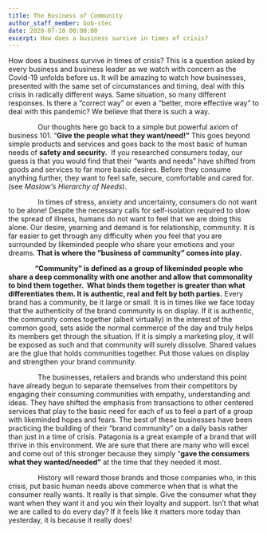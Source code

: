 ```yaml
---
title: The Business of Community
author_staff_member: bob-stec
date: 2020-07-10 00:00:00
excerpt: How does a business survive in times of crisis?
---
```


How does a business survive in times of crisis? This is a question asked by every business and business leader as we watch with concern as the Covid-19 unfolds before us. It will be amazing to watch how businesses, presented with the same set of circumstances and timing, deal with this crisis in radically different ways. Same situation, so many different responses. Is there a “correct way” or even a “better, more effective way” to deal with this pandemic? We believe that there is such a way.

&nbsp; &nbsp; &nbsp; &nbsp; &nbsp; &nbsp; &nbsp;&nbsp; Our thoughts here go back to a simple but powerful axiom of business 101. “**Give the people what they want/need\!”** This goes beyond simple products and services and goes back to the most basic of human needs of **safety and security.** &nbsp;If you researched consumers today, our guess is that you would find that their “wants and needs” have shifted from goods and services to far more basic desires. Before they consume anything further, they want to feel safe, secure, comfortable and cared for. (see *Maslow's Hierarchy of Needs*).

&nbsp; &nbsp; &nbsp; &nbsp; &nbsp; &nbsp; &nbsp;&nbsp; In times of stress, anxiety and uncertainty, consumers do not want to be alone\! Despite the necessary calls for self-isolation required to slow the spread of illness, humans do not want to feel that we are doing this alone. Our desire, yearning and demand is for relationship, community. It is far easier to get through any difficulty when you feel that you are surrounded by likeminded people who share your emotions and your dreams. **That is where the “business of community” comes into play.**

**&nbsp; &nbsp; &nbsp; &nbsp; &nbsp; &nbsp; &nbsp;&nbsp; &nbsp;“Community” is defined as a group of likeminded people who share a deep commonality with one another and allow that commonality to bind them together.&nbsp; What binds them together is greater than what differentiates them. It is authentic, real and felt by both parties.** Every brand has a community, be it large or small. It is in times like we face today that the authenticity of the brand community is on display. If it is authentic, the community comes together (albeit virtually) in the interest of the common good, sets aside the normal commerce of the day and truly helps its members get through the situation. If it is simply a marketing ploy, it will be exposed as such and that community will surely dissolve. Shared values are the glue that holds communities together. Put those values on display and strengthen your brand community.

&nbsp; &nbsp; &nbsp; &nbsp; &nbsp; &nbsp; &nbsp;&nbsp; The businesses, retailers and brands who understand this point have already begun to separate themselves from their competitors by engaging their consuming communities with empathy, understanding and ideas. They have shifted the emphasis from transactions to other centered services that play to the basic need for each of us to feel a part of a group with likeminded hopes and fears. The best of these businesses have been practicing the building of their “brand community” on a daily basis rather than just in a time of crisis. Patagonia is a great example of a brand that will thrive in this environment. We are sure that there are many who will excel and come out of this stronger because they simply “**gave the consumers what they wanted/needed”** at the time that they needed it most.

&nbsp; &nbsp; &nbsp; &nbsp; &nbsp; &nbsp; &nbsp;&nbsp; History will reward those brands and those companies who, in this crisis, put basic human needs above commerce when that is what the consumer really wants. It really is that simple. Give the consumer what they want when they want it and you win their loyalty and support. Isn’t that what we are called to do every day? If it feels like it matters more today than yesterday, it is because it really does\!

&nbsp;